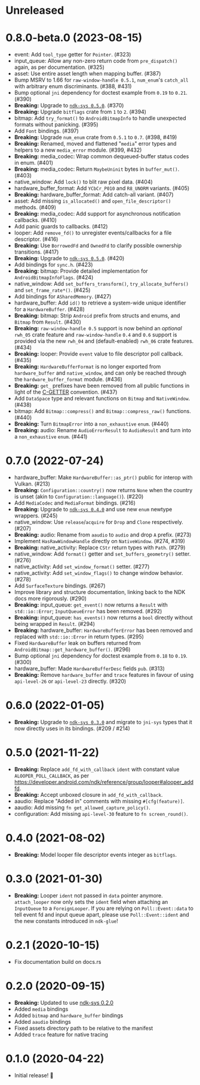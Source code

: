 # Unreleased

# 0.8.0-beta.0 (2023-08-15)

- event: Add `tool_type` getter for `Pointer`. (#323)
- input_queue: Allow any non-zero return code from `pre_dispatch()` again, as per documentation. (#325)
- asset: Use entire asset length when mapping buffer. (#387)
- Bump MSRV to 1.66 for `raw-window-handle 0.5.1`, `num_enum`'s `catch_all` with arbitrary enum discriminants. (#388, #431)
- Bump optional `jni` dependency for doctest example from `0.19` to `0.21`. (#390)
- **Breaking:** Upgrade to [`ndk-sys 0.5.0`](../ndk-sys/CHANGELOG.md#050-TODO). (#370)
- **Breaking:** Upgrade `bitflags` crate from `1` to `2`. (#394)
- bitmap: Add `try_format()` to `AndroidBitmapInfo` to handle unexpected formats without panicking. (#395)
- Add `Font` bindings. (#397)
- **Breaking:** Upgrade `num_enum` crate from `0.5.1` to `0.7`. (#398, #419)
- **Breaking:** Renamed, moved and flattened "`media`" error types and helpers to a new `media_error` module. (#399, #432)
- **Breaking:** media_codec: Wrap common dequeued-buffer status codes in enum. (#401)
- **Breaking:** media_codec: Return `MaybeUninit` bytes in `buffer_mut()`. (#403)
- native_window: Add `lock()` to blit raw pixel data. (#404)
- hardware_buffer_format: Add `YCbCr_P010` and `R8_UNORM` variants. (#405)
- **Breaking:** hardware_buffer_format: Add catch-all variant. (#407)
- asset: Add missing `is_allocated()` and `open_file_descriptor()` methods. (#409)
- **Breaking:** media_codec: Add support for asynchronous notification callbacks. (#410)
- Add panic guards to callbacks. (#412)
- looper: Add `remove_fd()` to unregister events/callbacks for a file descriptor. (#416)
- **Breaking:** Use `BorrowedFd` and `OwnedFd` to clarify possible ownership transitions. (#417)
- **Breaking:** Upgrade to [`ndk-sys 0.5.0`](../ndk-sys/CHANGELOG.md#050-beta0-2023-08-15). (#420)
- Add bindings for `sync.h`. (#423)
- **Breaking:** bitmap: Provide detailed implementation for `AndroidBitmapInfoFlags`. (#424)
- native_window: Add `set_buffers_transform()`, `try_allocate_buffers()` and `set_frame_rate*()`. (#425)
- Add bindings for `ASharedMemory`. (#427)
- hardware_buffer: Add `id()` to retrieve a system-wide unique identifier for a `HardwareBuffer`. (#428)
- **Breaking:** bitmap: Strip `Android` prefix from structs and enums, and `Bitmap` from `Result`. (#430)
- **Breaking:** `raw-window-handle 0.5` support is now behind an _optional_ `rwh_05` crate feature and `raw-window-handle` `0.4` and `0.6` support is provided via the new `rwh_04` and (default-enabled) `rwh_06` crate features. (#434)
- **Breaking:** looper: Provide `event` value to file descriptor poll callback. (#435)
- **Breaking:** `HardwareBufferFormat` is no longer exported from `hardware_buffer` and `native_window`, and can only be reached through the `hardware_buffer_format` module. (#436)
- **Breaking:** `get_` prefixes have been removed from all public functions in light of the [C-GETTER](https://rust-lang.github.io/api-guidelines/naming.html#getter-names-follow-rust-convention-c-getter) convention. (#437)
- Add `DataSpace` type and relevant functions on `Bitmap` and `NativeWindow`. (#438)
- bitmap: Add `Bitmap::compress()` and `Bitmap::compress_raw()` functions. (#440)
- **Breaking:** Turn `BitmapError` into a `non_exhaustive` `enum`. (#440)
- **Breaking:** audio: Rename `AudioErrorResult` to `AudioResult` and turn into a `non_exhaustive` `enum`. (#441)

# 0.7.0 (2022-07-24)

- hardware_buffer: Make `HardwareBuffer::as_ptr()` public for interop with Vulkan. (#213)
- **Breaking:** `Configuration::country()` now returns `None` when the country is unset (akin to `Configuration::language()`). (#220)
- Add `MediaCodec` and `MediaFormat` bindings. (#216)
- **Breaking:** Upgrade to [`ndk-sys 0.4.0`](../ndk-sys/CHANGELOG.md#040-2022-07-24) and use new `enum` newtype wrappers. (#245)
- native_window: Use `release`/`acquire` for `Drop` and `Clone` respectively. (#207)
- **Breaking:** audio: Rename from `aaudio` to `audio` and drop `A` prefix. (#273)
- Implement `HasRawWindowHandle` directly on `NativeWindow`. (#274, #319)
- **Breaking:** native_activity: Replace `CStr` return types with `Path`. (#279)
- native_window: Add `format()` getter and `set_buffers_geometry()` setter. (#276)
- native_activity: Add `set_window_format()` setter. (#277)
- native_activity: Add `set_window_flags()` to change window behavior. (#278)
- Add `SurfaceTexture` bindings. (#267)
- Improve library and structure documentation, linking back to the NDK docs more rigorously. (#290)
- **Breaking:** input_queue: `get_event()` now returns a `Result` with `std::io::Error`; `InputQueueError` has been removed. (#292)
- **Breaking:** input_queue: `has_events()` now returns a `bool` directly without being wrapped in `Result`. (#294)
- **Breaking:** hardware_buffer: `HardwareBufferError` has been removed and replaced with `std::io::Error` in return types. (#295)
- Fixed `HardwareBuffer` leak on buffers returned from `AndroidBitmap::get_hardware_buffer()`. (#296)
- Bump optional `jni` dependency for doctest example from `0.18` to `0.19`. (#300)
- hardware_buffer: Made `HardwareBufferDesc` fields `pub`. (#313)
- **Breaking:** Remove `hardware_buffer` and `trace` features in favour of using `api-level-26` or `api-level-23` directly. (#320)

# 0.6.0 (2022-01-05)

- **Breaking:** Upgrade to [`ndk-sys 0.3.0`](../ndk-sys/CHANGELOG.md#030-2022-01-05) and migrate to `jni-sys` types that it now directly uses in its bindings. (#209 / #214)

# 0.5.0 (2021-11-22)

- **Breaking:** Replace `add_fd_with_callback` `ident` with constant value `ALOOPER_POLL_CALLBACK`,
  as per <https://developer.android.com/ndk/reference/group/looper#alooper_addfd>.
- **Breaking:** Accept unboxed closure in `add_fd_with_callback`.
- aaudio: Replace "Added in" comments with missing `#[cfg(feature)]`.
- aaudio: Add missing `fn get_allowed_capture_policy()`.
- configuration: Add missing `api-level-30` feature to `fn screen_round()`.

# 0.4.0 (2021-08-02)

- **Breaking:** Model looper file descriptor events integer as `bitflags`.

# 0.3.0 (2021-01-30)

- **Breaking:** Looper `ident` not passed in `data` pointer anymore.
  `attach_looper` now only sets the `ident` field when attaching an
  `InputQueue` to a `ForeignLooper`.
  If you are relying on `Poll::Event::data` to tell event fd and
  input queue apart, please use `Poll::Event::ident` and the new
  constants introduced in `ndk-glue`!

# 0.2.1 (2020-10-15)

- Fix documentation build on docs.rs

# 0.2.0 (2020-09-15)

- **Breaking:** Updated to use [ndk-sys 0.2.0](../ndk-sys/CHANGELOG.md#020-2020-09-15)
- Added `media` bindings
- Added `bitmap` and `hardware_buffer` bindings
- Added `aaudio` bindings
- Fixed assets directory path to be relative to the manifest
- Added `trace` feature for native tracing

# 0.1.0 (2020-04-22)

- Initial release! 🎉
